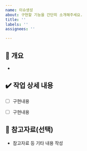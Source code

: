 ```yaml
---
name: 이슈생성
about: 구현할 기능을 간단히 소개해주세요.
title: ''
labels: ''
assignees: ''

---
```


## 📝 개요
- 

## ✔️ 작업 상세 내용
- [ ] 구현내용
- [ ] 구현내용


## 🔗 참고자료(선택)
- 참고자료 등 기타 내용 작성
